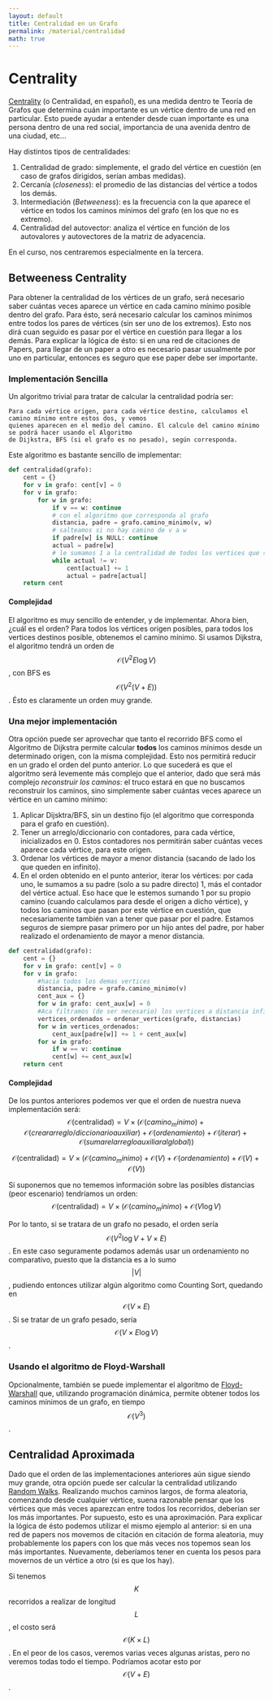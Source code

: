 ```yaml
---
layout: default
title: Centralidad en un Grafo
permalink: /material/centralidad
math: true
---
```


# Centrality

[Centrality](https://en.wikipedia.org/wiki/Betweenness_centrality) (o Centralidad, en español), 
es una medida dentro te Teoría de Grafos que determina cuán importante es un vértice dentro de una red 
en particular. Esto puede ayudar a entender desde cuan importante es una persona dentro de una red social, 
importancia de una avenida dentro de una ciudad, etc...

Hay distintos tipos de centralidades:
1. Centralidad de grado: simplemente, el grado del vértice en cuestión (en caso de grafos dirigidos,
serían ambas medidas).
2. Cercanía (_closeness_): el promedio de las distancias del vértice a todos los demás.
3. Intermediación (_Betweeness_): es la frecuencia con la que aparece el vértice en todos los caminos
mínimos del grafo (en los que no es extremo).
4. Centralidad del autovector: analiza el vértice en función de los autovalores y autovectores de la 
matriz de adyacencia. 

En el curso, nos centraremos especialmente en la tercera.

## Betweeness Centrality

Para obtener la centralidad de los vértices de un grafo, será necesario saber cuántas veces aparece un 
vértice en cada camino mínimo posible dentro del grafo. Para ésto, será necesario calcular los caminos 
mínimos entre todos los pares de vértices (sin ser uno de los extremos). Esto nos dirá cuan seguido
es pasar por el vértice en cuestión para llegar a los demás. Para explicar la lógica de ésto: si 
en una red de citaciones de Papers, para llegar de un paper a otro es necesario pasar usualmente 
por uno en particular, entonces es seguro que ese paper debe ser importante.

### Implementación Sencilla

Un algoritmo trivial para tratar de calcular la centralidad podría ser:
```
Para cada vértice origen, para cada vértice destino, calculamos el camino mínimo entre estos dos, y vemos
quienes aparecen en el medio del camino. El calculo del camino mínimo se podrá hacer usando el Algoritmo
de Dijkstra, BFS (si el grafo es no pesado), según corresponda.
```
Este algoritmo es bastante sencillo de implementar:
```Python
def centralidad(grafo):
    cent = {}
    for v in grafo: cent[v] = 0
    for v in grafo:
        for w in grafo:
            if v == w: continue
            # con el algoritmo que corresponda al grafo
            distancia, padre = grafo.camino_minimo(v, w) 
            # salteamos si no hay camino de v a w
            if padre[w] is NULL: continue 
            actual = padre[w]
            # le sumamos 1 a la centralidad de todos los vertices que se encuentren en el medio del camino
            while actual != v:
                cent[actual] += 1
                actual = padre[actual]
    return cent
```

#### Complejidad

El algoritmo es muy sencillo de entender, y de implementar. Ahora bien, ¿cuál es el orden? Para todos los
vértices origen posibles, para todos los vertices destinos posible, obtenemos el camino mínimo. Si usamos
Dijkstra, el algoritmo tendrá un orden de $$\mathcal{O}(V^2 E \log V)$$, con BFS es 
$$\mathcal{O}(V^2(V+E))$$. Ésto es claramente un orden muy grande. 

### Una mejor implementación

Otra opción puede ser aprovechar que tanto el recorrido BFS como el Algoritmo de Dijkstra permite calcular
**todos** los caminos mínimos desde un determinado origen, con la misma complejidad. Esto nos permitirá
reducir en un grado el orden del punto anterior. Lo que sucederá es que el algoritmo será levemente más
complejo que el anterior, dado que será más complejo _reconstruir los caminos_: el truco estará en que
no buscamos reconstruir los caminos, sino simplemente saber cuántas veces aparece un vértice en un camino
mínimo:
1. Aplicar Dijsktra/BFS, sin un destino fijo (el algoritmo que corresponda para el grafo en cuestión).
1. Tener un arreglo/diccionario con contadores, para cada vértice, inicializados en 0. Estos contadores 
nos permitirán saber cuántas veces aparece cada vértice, para este origen.
1. Ordenar los vértices de mayor a menor distancia (sacando de lado los que queden en infinito).
1. En el orden obtenido en el punto anterior, iterar los vértices: por cada uno, le sumamos a su 
padre (solo a su padre directo) 1, más el contador del vértice actual. Eso hace que le estemos sumando 1
por su propio camino (cuando calculamos para desde el origen a dicho vértice), y todos los caminos que
pasan por este vértice en cuestión, que necesariamente también van a tener que pasar por el padre. 
Estamos seguros de siempre pasar primero por un hijo antes del padre, por haber realizado el 
ordenamiento de mayor a menor distancia.

```Python
def centralidad(grafo):
    cent = {}
    for v in grafo: cent[v] = 0
    for v in grafo:
        #hacia todos los demas vertices
        distancia, padre = grafo.camino_minimo(v) 
        cent_aux = {}
        for w in grafo: cent_aux[w] = 0
        #Aca filtramos (de ser necesario) los vertices a distancia infinita, y ordenamos de mayor a menor
        vertices_ordenados = ordenar_vertices(grafo, distancias) 
        for w in vertices_ordenados:
            cent_aux[padre[w]] += 1 + cent_aux[w]
        for w in grafo:
            if w == v: continue
            cent[w] += cent_aux[w]
    return cent
```
#### Complejidad

De los puntos anteriores podemos ver que el orden de nuestra nueva implementación será:
$$\mathcal{O}(\text{centralidad}) = V \times \left(\mathcal{O}(camino_minimo) + \mathcal{O}(crear arreglo/diccionario auxiliar) + \mathcal{O}(ordenamiento) + \mathcal{O}(iterar) + \mathcal{O}(sumar el arreglo auxiliar al global)\right) $$

$$\mathcal{O}(\text{centralidad}) = V \times \left(\mathcal{O}(camino_minimo) + \mathcal{O}(V) + \mathcal{O}(ordenamiento) + \mathcal{O}(V) + \mathcal{O}(V)\right) $$

Si suponemos que no tememos información sobre las posibles distancias (peor escenario) tendríamos un orden:
$$\mathcal{O}(\text{centralidad}) = V \times \left(\mathcal{O}(camino_minimo) + \mathcal{O}(V \log V)$$

Por lo tanto, si se tratara de un grafo no pesado, el orden sería $$\mathcal{O}(V^2 \log V + V\times E)$$.
En este caso seguramente podamos además usar un ordenamiento no comparativo, puesto que la distancia es a
lo sumo $$|V|$$, pudiendo entonces utilizar algún algoritmo como Counting Sort, quedando en 
$$\mathcal{O}(V\times E)$$. Si se tratar de un grafo pesado, sería $$\mathcal{O}(V\times E \log V)$$.


### Usando el algoritmo de Floyd-Warshall

Opcionalmente, también se puede implementar el algoritmo de 
[Floyd-Warshall](https://en.wikipedia.org/wiki/Floyd%E2%80%93Warshall_algorithm) que, utilizando 
programación dinámica, permite obtener todos los caminos mínimos de un grafo, en tiempo
$$\mathcal{O}(V^3)$$.

## Centralidad Aproximada

Dado que el orden de las implementaciones anteriores aún sigue siendo muy grande, otra opción puede ser
calcular la centralidad utilizando [Random Walks](random_walks). Realizando muchos caminos largos, de
forma aleatoria, comenzando desde cualquier vértice, suena razonable pensar que los vértices que más
veces aparezcan entre todos los recorridos, deberían ser los más importantes. Por supuesto, esto es una
aproximación. Para explicar la lógica de ésto podemos utilizar el mismo ejemplo al anterior: si en una 
red de papers nos movemos de citación en citación de forma aleatoria, muy probablemente los papers con los
que más veces nos topemos sean los más importantes. Nuevamente, deberíamos tener en cuenta los pesos para
movernos de un vértice a otro (si es que los hay).

Si tenemos $$K$$ recorridos a realizar de longitud $$L$$, el costo será $$\mathcal{O}(K \times L)$$. En el
peor de los casos, veremos varias veces algunas aristas, pero no veremos todas todo el tiempo. Podríamos 
acotar esto por $$\mathcal{O}(V + E)$$.

